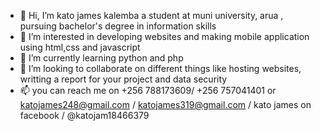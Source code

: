 - 👋 Hi, I’m kato james kalemba a student at muni university, arua , pursuing bachelor's degree in information skills
- 👀 I’m interested in developing websites and making mobile application using html,css and javascript
- 🌱 I’m currently learning python and php
- 💞️ I’m looking to collaborate on different things like hosting websites, writting a report for your project and data security
- 📫 you can reach me on +256 788173609/ +256 757041401 or katojames248@gmail.com / katojames319@gmail.com / kato james on facebook / @katojam18466379


<!---
Kato669/Kato669 is a ✨ special ✨ repository because its `README.md` (this file) appears on your GitHub profile.
You can click the Preview link to take a look at your changes.
--->
